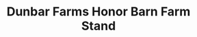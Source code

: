---
title: "Dunbar Farms Honor Barn Farm Stand"
url: /medford/dunbar-farms-honor-barn-farm-stand/
shop: supermarket
---